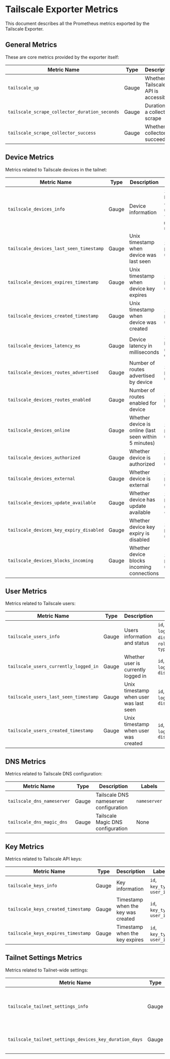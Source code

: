 # Tailscale Exporter Metrics

This document describes all the Prometheus metrics exported by the Tailscale Exporter.

## General Metrics

These are core metrics provided by the exporter itself:

| Metric Name | Type | Description | Labels |
|-------------|------|-------------|---------|
| `tailscale_up` | Gauge | Whether Tailscale API is accessible | None |
| `tailscale_scrape_collector_duration_seconds` | Gauge | Duration of a collector scrape | `collector` |
| `tailscale_scrape_collector_success` | Gauge | Whether a collector succeeded | `collector` |

## Device Metrics

Metrics related to Tailscale devices in the tailnet:

| Metric Name | Type | Description | Labels |
|-------------|------|-------------|---------|
| `tailscale_devices_info` | Gauge | Device information | `id`, `name`, `hostname`, `os`, `client_version`, `user`, `tailscale_ip`, `machine_key`, `node_key` |
| `tailscale_devices_last_seen_timestamp` | Gauge | Unix timestamp when device was last seen | `id`, `name`, `hostname`, `os`, `user` |
| `tailscale_devices_expires_timestamp` | Gauge | Unix timestamp when device key expires | `id`, `name`, `hostname`, `os`, `user` |
| `tailscale_devices_created_timestamp` | Gauge | Unix timestamp when device was created | `id`, `name`, `hostname`, `os`, `user` |
| `tailscale_devices_latency_ms` | Gauge | Device latency in milliseconds | `id`, `name`, `hostname`, `os`, `user`, `derp_region` |
| `tailscale_devices_routes_advertised` | Gauge | Number of routes advertised by device | `id`, `name`, `hostname`, `os`, `user` |
| `tailscale_devices_routes_enabled` | Gauge | Number of routes enabled for device | `id`, `name`, `hostname`, `os`, `user` |
| `tailscale_devices_online` | Gauge | Whether device is online (last seen within 5 minutes) | `id`, `name`, `hostname`, `os`, `user` |
| `tailscale_devices_authorized` | Gauge | Whether device is authorized | `id`, `name`, `hostname`, `os`, `user` |
| `tailscale_devices_external` | Gauge | Whether device is external | `id`, `name`, `hostname`, `os`, `user` |
| `tailscale_devices_update_available` | Gauge | Whether device has update available | `id`, `name`, `hostname`, `os`, `user`, `client_version` |
| `tailscale_devices_key_expiry_disabled` | Gauge | Whether device key expiry is disabled | `id`, `name`, `hostname`, `os`, `user` |
| `tailscale_devices_blocks_incoming` | Gauge | Whether device blocks incoming connections | `id`, `name`, `hostname`, `os`, `user` |

## User Metrics

Metrics related to Tailscale users:

| Metric Name | Type | Description | Labels |
|-------------|------|-------------|---------|
| `tailscale_users_info` | Gauge | Users information and status | `id`, `login_name`, `display_name`, `role`, `status`, `type` |
| `tailscale_users_currently_logged_in` | Gauge | Whether user is currently logged in | `id`, `login_name`, `display_name` |
| `tailscale_users_last_seen_timestamp` | Gauge | Unix timestamp when user was last seen | `id`, `login_name`, `display_name` |
| `tailscale_users_created_timestamp` | Gauge | Unix timestamp when user was created | `id`, `login_name`, `display_name` |

## DNS Metrics

Metrics related to Tailscale DNS configuration:

| Metric Name | Type | Description | Labels |
|-------------|------|-------------|---------|
| `tailscale_dns_nameserver` | Gauge | Tailscale DNS nameserver configuration | `nameserver` |
| `tailscale_dns_magic_dns` | Gauge | Tailscale Magic DNS configuration | None |

## Key Metrics

Metrics related to Tailscale API keys:

| Metric Name | Type | Description | Labels |
|-------------|------|-------------|---------|
| `tailscale_keys_info` | Gauge | Key information | `id`, `key_type`, `user_id` |
| `tailscale_keys_created_timestamp` | Gauge | Timestamp when the key was created | `id`, `key_type`, `user_id` |
| `tailscale_keys_expires_timestamp` | Gauge | Timestamp when the key expires | `id`, `key_type`, `user_id` |

## Tailnet Settings Metrics

Metrics related to Tailnet-wide settings:

| Metric Name | Type | Description | Labels |
|-------------|------|-------------|---------|
| `tailscale_tailnet_settings_info` | Gauge | Information about the Tailscale Tailnet settings | `acls_externally_managed_on`, `acls_external_link`, `devices_approval_on`, `devices_auto_updates_on`, `users_approval_on`, `users_role_allowed_to_join_external_tailnets`, `network_flow_logging_on`, `regional_routing_on`, `posture_identity_collection_on` |
| `tailscale_tailnet_settings_devices_key_duration_days` | Gauge | Number of days before device key expiry | None |
